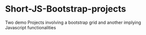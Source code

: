 # Short-JS-Bootstrap-projects
Two demo Projects involving a bootstrap grid and another implying Javascript functionalities
